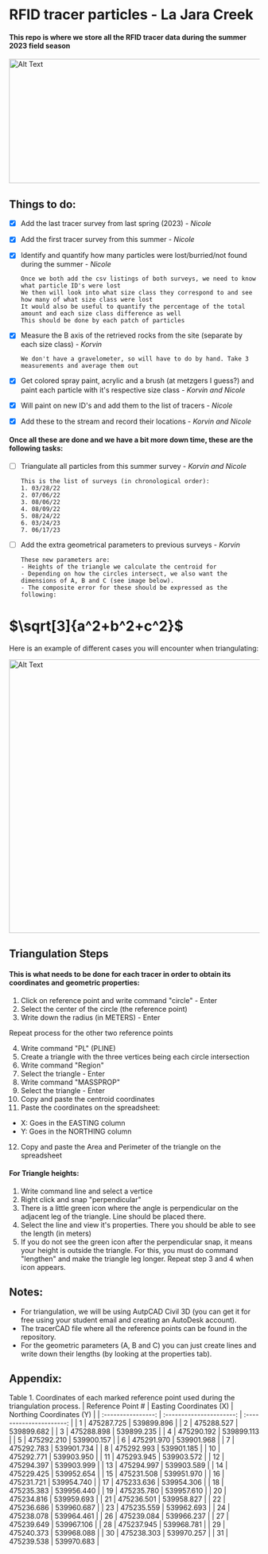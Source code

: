 # RFID tracer particles - La Jara Creek #
#### This repo is where we store all the RFID tracer data during the summer 2023 field season ####
<img src="https://cdn.discordapp.com/attachments/696204356650926092/1128012453360435272/fe3dcdee-4847-463b-8237-37354e3496a1.png" alt="Alt Text" width="600" height="250">

## Things to do: 
- [x] Add the last tracer survey from last spring (2023) - *Nicole*
- [x] Add the first tracer survey from this summer - *Nicole*
- [x] Identify and quantify how many particles were lost/burried/not found during the summer - *Nicole* 
      
      Once we both add the csv listings of both surveys, we need to know what particle ID's were lost
      We then will look into what size class they correspond to and see how many of what size class were lost
      It would also be useful to quantify the percentage of the total amount and each size class difference as well
      This should be done by each patch of particles

- [x] Measure the B axis of the retrieved rocks from the site (separate by each size class) - *Korvin*

      We don't have a gravelometer, so will have to do by hand. Take 3 measurements and average them out
      
- [x] Get colored spray paint, acrylic and a brush (at metzgers I guess?) and paint each particle with it's respective size class - *Korvin and Nicole*
- [x] Will paint on new ID's and add them to the list of tracers - *Nicole*
- [x] Add these to the stream and record their locations - *Korvin and Nicole*

#### Once all these are done and we have a bit more down time, these are the following tasks:
- [ ] Triangulate all particles from this summer survey - *Korvin and Nicole*
      
      This is the list of surveys (in chronological order):
      1. 03/28/22
      2. 07/06/22
      3. 08/06/22
      4. 08/09/22
      5. 08/24/22
      6. 03/24/23
      7. 06/17/23
     
- [ ] Add the extra geometrical parameters to previous surveys - *Korvin*

      These new parameters are:
      - Heights of the triangle we calculate the centroid for
      - Depending on how the circles intersect, we also want the dimensions of A, B and C (see image below).
      - The composite error for these should be expressed as the following:

# $\sqrt[3]{a^2+b^2+c^2}$

Here is an example of different cases you will encounter when triangulating: 

<img src="https://cdn.discordapp.com/attachments/696204356650926092/1135697238044184716/image.png" alt="Alt Text" width="800" height="550">

## Triangulation Steps
#### This is what needs to be done for each tracer in order to obtain its coordinates and geometric properties: 

1. Click on reference point and write command "circle" - Enter
2. Select the center of the circle (the reference point)
3. Write down the radius (in METERS) - Enter

Repeat process for the other two reference points

4. Write command "PL" (PLINE)
5. Create a triangle with the three vertices being each circle intersection
6. Write command "Region"
7. Select the triangle - Enter
8. Write command "MASSPROP" 
9. Select the triangle - Enter
10. Copy and paste the centroid coordinates
11. Paste the coordinates on the spreadsheet:
- X: Goes in the EASTING column
- Y: Goes in the NORTHING column
12. Copy and paste the Area and Perimeter of the triangle on the spreadsheet

#### For Triangle heights: 
1. Write command line and select a vertice
2. Right click and snap "perpendicular"
3. There is a little green icon where the angle is perpendicular on the adjacent leg of the triangle. Line should be placed there. 
4. Select the line and view it's properties. There you should be able to see the length (in meters)
5. If you do not see the green icon after the perpendicular snap, it means your height is outside the triangle. 
    For this, you must do command "lengthen" and make the triangle leg longer. Repeat step 3 and 4 when icon appears.

## Notes: 
- For triangulation, we will be using AutpCAD Civil 3D (you can get it for free using your student email and creating an AutoDesk account). 
- The tracerCAD file where all the reference points can be found in the repository.
- For the geometric parameters (A, B and C) you can just create lines and write down their lengths (by looking at the properties tab). 

## Appendix: 
Table 1. Coordinates of each marked reference point used during the triangulation process.
| Reference Point #  | Easting Coordinates (X)  | Northing Coordinates (Y) |
| :----------------: | :----------------------: | :----------------------: |
|         1          |        475287.725        |        539899.896        |
|         2          |        475288.527        |        539899.682        |
|         3          |        475288.898        |        539899.235        |
|         4          |        475290.192        |        539899.113        |
|         5          |        475292.210        |        539900.157        |
|         6          |        475291.970        |        539901.968        |
|         7          |        475292.783        |        539901.734        |
|         8          |        475292.993        |        539901.185        |
|         10         |        475292.771        |        539903.950        |
|         11         |        475293.945        |        539903.572        |
|         12         |        475294.397        |        539903.999        |
|         13         |        475294.997        |        539903.589        |
|         14         |        475229.425        |        539952.654        |
|         15         |        475231.508        |        539951.970        |
|         16         |        475231.721        |        539954.740        |
|         17         |        475233.636        |        539954.306        |
|         18         |        475235.383        |        539956.440        |
|         19         |        475235.780        |        539957.610        |
|         20         |        475234.816        |        539959.693        |
|         21         |        475236.501        |        539958.827        |
|         22         |        475236.686        |        539960.687        |
|         23         |        475235.559        |        539962.693        |
|         24         |        475238.078        |        539964.461        |
|         26         |        475239.084        |        539966.237        |
|         27         |        475239.649        |        539967.106        |
|         28         |        475237.945        |        539968.781        |
|         29         |        475240.373        |        539968.088        |
|         30         |        475238.303        |        539970.257        |
|         31         |        475239.538        |        539970.683        |
